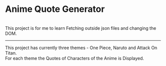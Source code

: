 # Anime Quote Generator
<br>
This project is for me to learn Fetching outside json files and changing the DOM.<br> <hr>
This project has currently three themes - One Piece, Naruto and Attack On Titan.<br>
For each theme the Quotes of Characters of the Anime is Displayed.